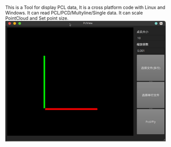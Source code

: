 This is a Tool for display PCL data,
It is a cross platform code with Linux and Windows.
It can read PCL/PCD/Multyline/Single data.
It can scale PointCloud and Set point size.
  ![Image text]( https://github.com/dezbracaty/Pictures/blob/main/Screenshot_20210305_222628_gaitu_645x484.png)
